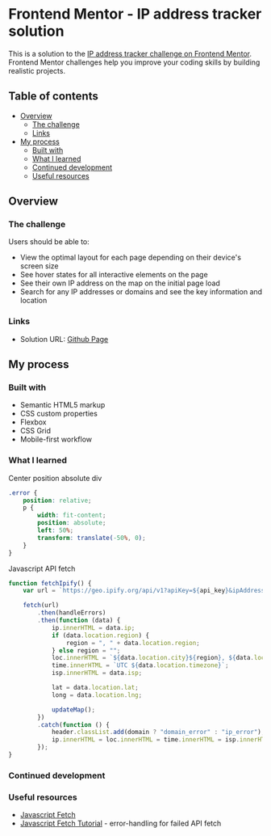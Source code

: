 # Frontend Mentor - IP address tracker solution

This is a solution to the [IP address tracker challenge on Frontend Mentor](https://www.frontendmentor.io/challenges/ip-address-tracker-I8-0yYAH0). Frontend Mentor challenges help you improve your coding skills by building realistic projects. 

## Table of contents

- [Overview](#overview)
  - [The challenge](#the-challenge)
  - [Links](#links)
- [My process](#my-process)
  - [Built with](#built-with)
  - [What I learned](#what-i-learned)
  - [Continued development](#continued-development)
  - [Useful resources](#useful-resources)

## Overview

### The challenge

Users should be able to:

- View the optimal layout for each page depending on their device's screen size
- See hover states for all interactive elements on the page
- See their own IP address on the map on the initial page load
- Search for any IP addresses or domains and see the key information and location

### Links

- Solution URL: [Github Page](https://jiatian2300.github.io/IP-address-tracker-FM/)

## My process

### Built with

- Semantic HTML5 markup
- CSS custom properties
- Flexbox
- CSS Grid
- Mobile-first workflow

### What I learned

Center position absolute div
```css
.error {
    position: relative;
    p {
        width: fit-content;
        position: absolute;
        left: 50%;
        transform: translate(-50%, 0);
    }
}
```

Javascript API fetch
```js
function fetchIpify() {
    var url = `https://geo.ipify.org/api/v1?apiKey=${api_key}&ipAddress=${ipAdd}&domain=${domain}`;

    fetch(url)
        .then(handleErrors)
        .then(function (data) {
            ip.innerHTML = data.ip;
            if (data.location.region) {
                region = ", " + data.location.region;
            } else region = "";
            loc.innerHTML = `${data.location.city}${region}, ${data.location.country}`;
            time.innerHTML = `UTC ${data.location.timezone}`;
            isp.innerHTML = data.isp;

            lat = data.location.lat;
            long = data.location.lng;

            updateMap();
        })
        .catch(function () {
            header.classList.add(domain ? "domain_error" : "ip_error");
            ip.innerHTML = loc.innerHTML = time.innerHTML = isp.innerHTML = "-";
        });
}
```

### Continued development


### Useful resources

- [Javascript Fetch](https://www.digitalocean.com/community/tutorials/how-to-use-the-javascript-fetch-api-to-get-data)
- [Javascript Fetch Tutorial](https://www.youtube.com/watch?v=cuEtnrL9-H0) - error-handling for failed API fetch